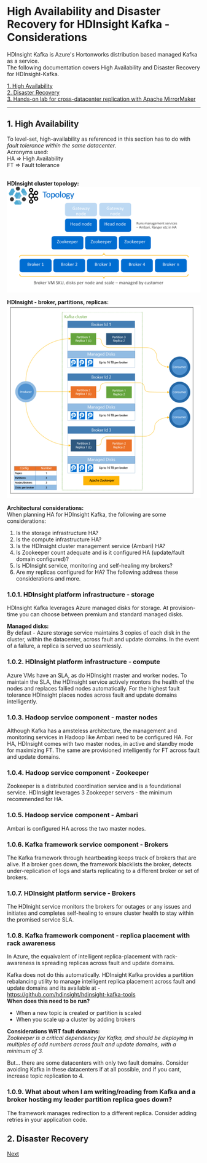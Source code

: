 
# High Availability and Disaster Recovery for HDInsight Kafka - Considerations

HDInsight Kafka is Azure's Hortonworks distribution based managed Kafka as a service.  
The following documentation covers High Availability and Disaster Recovery for HDInsight-Kafka.

[1. High Availability](README.md#1--high-availability)<br>
[2. Disaster Recovery](DisasterRecovery.md)<br>
[3. Hands-on lab for cross-datacenter replication with Apache MirrorMaker](MirrorMakerLab.md)
<hr>

## 1.  High Availability
To level-set, high-availability as referenced in this section has to do with *fault tolerance within the same datacenter*.<BR>
Acronyms used:<BR>
HA => High Availability<BR>
FT => Fault tolerance<BR><br>
  
**HDInsight cluster topology:**
<br>
![Topology](images/10-deployment-diagram-2.png)
<br>

**HDInsight - broker, partitions, replicas:**
<br>
![Topology-2](images/10-deployment-diagram-3.png)
<br>

**Architectural considerations:**
<br>
When planning HA for HDInsight Kafka, the following are some considerations:<br>
1.  Is the storage infrastructure HA?
2.  Is the compute infrastructure HA?
3.  Is the HDInsight cluster management service (Ambari) HA?
4.  Is Zookeeper count adequate and is it configured HA (update/fault domain configured)?
5.  Is HDInsight service, monitoring and self-healing my brokers?
6.  Are my replicas configured for HA?
The following address these considerations and more.<br>

### 1.0.1. HDInsight platform infrastructure - storage
HDInsight Kafka leverages Azure managed disks for storage.  At provision-time you can choose between premium and standard managed disks.<BR>

**Managed disks:**<BR>
By defaut - Azure storage service maintains 3 copies of each disk in the cluster, within the datacenter, across fault and update domains.  In the event of a failure, a replica is served uo seamlessly. <BR>

### 1.0.2. HDInsight platform infrastructure - compute
Azure VMs have an SLA, as do HDInsight master and worker nodes.  To maintain the SLA, the HDInsight service actively montors the health of the nodes and replaces failied nodes automatically.  For the highest fault tolerance HDInsight places nodes across fault and update domains intelligently.

### 1.0.3. Hadoop service component - master nodes
Although Kafka has a amsteless architecture, the management and monitoring services  in Hadoop like Ambari need to be configured HA.  For HA, HDInsight comes with two master nodes, in active and standby mode for maximizing FT.  The same are provisioned intelligently for FT across fault and update domains.

### 1.0.4. Hadoop service component - Zookeeper
Zookeeper is a distributed coordination service and is a foundational service.  HDInsight leverages 3 Zookeeper servers - the minimum recommended for HA.

### 1.0.5. Hadoop service component - Ambari
Ambari is configured HA across the two master nodes.

### 1.0.6. Kafka framework service component - Brokers
The Kafka framework through heartbeating keeps track of brokers that are alive.  If a broker goes down, the framework blacklists the broker, detects under-replication of logs and starts replicating to a different broker or set of brokers.  

### 1.0.7. HDInsight platform service - Brokers
The HDInight service monitors the brokers for outages or any issues and initiates and completes self-healing to ensure cluster health to stay within the promised service SLA.

### 1.0.8. Kafka framework component - replica placement with rack awareness 
In Azure, the equaivalent of intelligent replica-placement with rack-awareness is spreading replicas across fault and update domains.<br>

Kafka does not do this automatically.  HDInsight Kafka provides a partition rebalancing utility to manage intelligent replica placement across fault and update domains and its available at -<br>
https://github.com/hdinsight/hdinsight-kafka-tools
<br>
**When does this need to be run?**<br>
- When a new topic is created or partition is scaled
- When you scale up a cluster by adding brokers

**Considerations WRT fault domains:**<br>
*Zookeeper is a critical dependency for Kafka, and should be deploying in multiples of odd numbers across fault and update domains, with a minimum of 3.*<br>

But... there are some datacenters with only two fault domains.  Consider avoiding Kafka in these datacenters if at all possible, and if you cant, increase topic replication to 4.

### 1.0.9. What about when I am writing/reading from Kafka and a broker hosting my leader partition replica goes down?
The framework manages redirection to a different replica.  Consider adding retries in your application code.

## 2.  Disaster Recovery
[Next](https://github.com/anagha-microsoft/hdi-kafka-dr/blob/master/DisasterRecovery.md)
